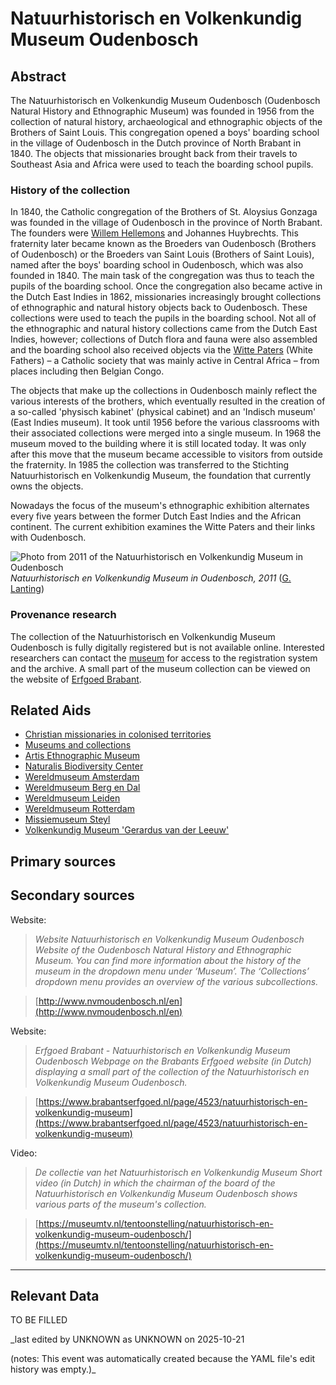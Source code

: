 
# Natuurhistorisch en Volkenkundig Museum Oudenbosch


## Abstract

The Natuurhistorisch en Volkenkundig Museum Oudenbosch (Oudenbosch Natural History and Ethnographic Museum) was founded in 1956 from the collection of natural history, archaeological and ethnographic objects of the Brothers of Saint Louis. This congregation opened a boys' boarding school in the village of Oudenbosch in the Dutch province of North Brabant in 1840. The objects that missionaries brought back from their travels to Southeast Asia and Africa were used to teach the boarding school pupils.

### History of the collection

In 1840, the Catholic congregation of the Brothers of St. Aloysius Gonzaga was founded in the village of Oudenbosch in the province of North Brabant. The founders were [Willem Hellemons](http://www.wikidata.org/entity/Q2337729) and Johannes Huybrechts. This fraternity later became known as the Broeders van Oudenbosch (Brothers of Oudenbosch) or the Broeders van Saint Louis (Brothers of Saint Louis), named after the boys' boarding school in Oudenbosch, which was also founded in 1840. The main task of the congregation was thus to teach the pupils of the boarding school. Once the congregation also became active in the Dutch East Indies in 1862, missionaries increasingly brought collections of ethnographic and natural history objects back to Oudenbosch. These collections were used to teach the pupils in the boarding school. Not all of the ethnographic and natural history collections came from the Dutch East Indies, however; collections of Dutch flora and fauna were also assembled and the boarding school also received objects via the [Witte Paters](http://www.wikidata.org/entity/Q278165) (White Fathers) – a Catholic society that was mainly active in Central Africa – from places including then Belgian Congo. 

The objects that make up the collections in Oudenbosch mainly reflect the various interests of the brothers, which eventually resulted in the creation of a so-called 'physisch kabinet' (physical cabinet) and an 'Indisch museum' (East Indies museum). It took until 1956 before the various classrooms with their associated collections were merged into a single museum. In 1968 the museum moved to the building where it is still located today. It was only after this move that the museum became accessible to visitors from outside the fraternity. In 1985 the collection was transferred to the Stichting Natuurhistorisch en Volkenkundig Museum, the foundation that currently owns the objects.

Nowadays the focus of the museum's ethnographic exhibition alternates every five years between the former Dutch East Indies and the African continent. The current exhibition examines the Witte Paters and their links with Oudenbosch.

![Photo from 2011 of the Natuurhistorisch en Volkenkundig Museum in Oudenbosch](https://upload.wikimedia.org/wikipedia/commons/0/03/Oudenbosch_P1070223.JPG)
_Natuurhistorisch en Volkenkundig Museum in Oudenbosch, 2011_ ([G. Lanting](https://commons.wikimedia.org/wiki/File:Oudenbosch_P1070223.JPG))

### Provenance research

The collection of the Natuurhistorisch en Volkenkundig Museum Oudenbosch is fully digitally registered but is not available online. Interested researchers can contact the [museum](http://www.nvmoudenbosch.nl/en/museum/contact) for access to the registration system and the archive. A small part of the museum collection can be viewed on the website of [Erfgoed Brabant](https://www.brabantserfgoed.nl/page/4523/natuurhistorisch-en-volkenkundig-museum).


## Related Aids

 - [Christian missionaries in colonised territories](niveau2/English/ChristianMission_20240417.yml)  
 - [Museums and collections](niveau2/English/Museum_20250113.yml)  
 - [Artis Ethnographic Museum](niveau3/English/EMArtis_20240712.yml)  
 - [Naturalis Biodiversity Center](niveau3/English/Naturalis_20270710.yml)  
 - [Wereldmuseum Amsterdam](niveau3/English/WMAmsterdam_20240809.yml)  
 - [Wereldmuseum Berg en Dal](niveau3/English/WMBergEnDal_20241001.yml)  
 - [Wereldmuseum Leiden](niveau3/English/WMLeiden_20240508.yml)  
 - [Wereldmuseum Rotterdam](niveau3/English/WMRotterdam_2040822.yml)  
 - [Missiemuseum Steyl](niveau3/English/MissiemuseumSteyl_20241021.yml)  
 - [Volkenkundig Museum 'Gerardus van der Leeuw'](niveau3/English/GerardusLeeuw_20250602.yml)  

## Primary sources

## Secondary sources

Website:
  > *Website Natuurhistorisch en Volkenkundig Museum Oudenbosch*
  > _Website of the Oudenbosch Natural History and Ethnographic Museum. You can find more information about the history of the museum in the dropdown menu under ‘Museum’. The ‘Collections’ dropdown menu provides an overview of the various subcollections._  

  > [http://www.nvmoudenbosch.nl/en](http://www.nvmoudenbosch.nl/en)

Website:
  > *Erfgoed Brabant - Natuurhistorisch en Volkenkundig Museum Oudenbosch*
  > _Webpage on the Brabants Erfgoed website (in Dutch) displaying a small part of the collection of the Natuurhistorisch en Volkenkundig Museum Oudenbosch._  

  > [https://www.brabantserfgoed.nl/page/4523/natuurhistorisch-en-volkenkundig-museum](https://www.brabantserfgoed.nl/page/4523/natuurhistorisch-en-volkenkundig-museum)

Video:
  > *De collectie van het Natuurhistorisch en Volkenkundig Museum*
  > _Short video (in Dutch) in which the chairman of the board of the Natuurhistorisch en Volkenkundig Museum Oudenbosch shows various parts of the museum's collection._  

  > [https://museumtv.nl/tentoonstelling/natuurhistorisch-en-volkenkundig-museum-oudenbosch/](https://museumtv.nl/tentoonstelling/natuurhistorisch-en-volkenkundig-museum-oudenbosch/)



---
## Relevant Data 
TO BE FILLED

_last edited by UNKNOWN as UNKNOWN on 2025-10-21

(notes: This event was automatically created because the YAML file's edit history was empty.)_
        